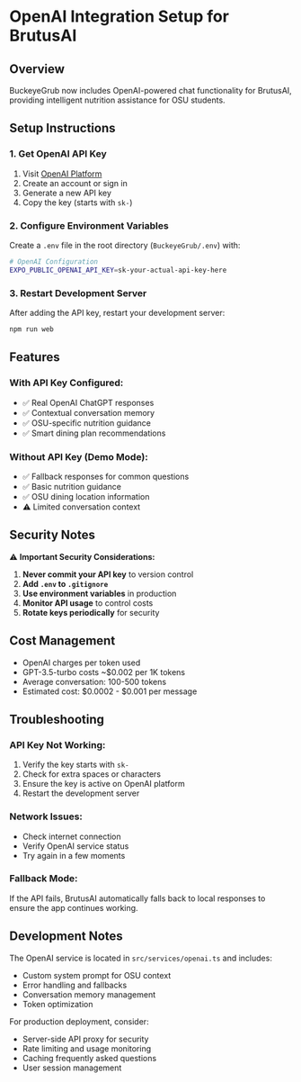 # OpenAI Integration Setup for BrutusAI

## Overview
BuckeyeGrub now includes OpenAI-powered chat functionality for BrutusAI, providing intelligent nutrition assistance for OSU students.

## Setup Instructions

### 1. Get OpenAI API Key
1. Visit [OpenAI Platform](https://platform.openai.com/api-keys)
2. Create an account or sign in
3. Generate a new API key
4. Copy the key (starts with `sk-`)

### 2. Configure Environment Variables

Create a `.env` file in the root directory (`BuckeyeGrub/.env`) with:

```bash
# OpenAI Configuration
EXPO_PUBLIC_OPENAI_API_KEY=sk-your-actual-api-key-here
```

### 3. Restart Development Server

After adding the API key, restart your development server:

```bash
npm run web
```

## Features

### With API Key Configured:
- ✅ Real OpenAI ChatGPT responses
- ✅ Contextual conversation memory
- ✅ OSU-specific nutrition guidance
- ✅ Smart dining plan recommendations

### Without API Key (Demo Mode):
- ✅ Fallback responses for common questions
- ✅ Basic nutrition guidance
- ✅ OSU dining location information
- ⚠️ Limited conversation context

## Security Notes

⚠️ **Important Security Considerations:**

1. **Never commit your API key** to version control
2. **Add `.env` to `.gitignore`**
3. **Use environment variables** in production
4. **Monitor API usage** to control costs
5. **Rotate keys periodically** for security

## Cost Management

- OpenAI charges per token used
- GPT-3.5-turbo costs ~$0.002 per 1K tokens
- Average conversation: 100-500 tokens
- Estimated cost: $0.0002 - $0.001 per message

## Troubleshooting

### API Key Not Working:
1. Verify the key starts with `sk-`
2. Check for extra spaces or characters
3. Ensure the key is active on OpenAI platform
4. Restart the development server

### Network Issues:
- Check internet connection
- Verify OpenAI service status
- Try again in a few moments

### Fallback Mode:
If the API fails, BrutusAI automatically falls back to local responses to ensure the app continues working.

## Development Notes

The OpenAI service is located in `src/services/openai.ts` and includes:
- Custom system prompt for OSU context
- Error handling and fallbacks
- Conversation memory management
- Token optimization

For production deployment, consider:
- Server-side API proxy for security
- Rate limiting and usage monitoring
- Caching frequently asked questions
- User session management 